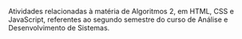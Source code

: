 Atividades relacionadas à matéria de Algoritmos 2, em HTML, CSS e JavaScript, referentes ao segundo semestre do curso de Análise e Desenvolvimento de Sistemas.
